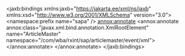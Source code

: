 <jaxb:bindings xmlns:jaxb="https://jakarta.ee/xml/ns/jaxb"
	xmlns:xsd="http://www.w3.org/2001/XMLSchema"
	version="3.0">
	<bindings schemaLocation="../xsd/ArticleMaster.xsd">
		<bindings>
			<namespace:prefix name="sapa" />
		</bindings>
		<bindings node="//xs:complexType[@name='ArticleMaster']">
			<annox:annotate>
				<annox:annotate annox:class="javax.xml.bind.annotation.XmlRootElement"
					name="ArticleMaster" namespace="/com/wba/rxint/sap/articlemaster/event/xml">
				</annox:annotate>
			</annox:annotate>
		</bindings>
	</bindings>
</jaxb:bindings>
